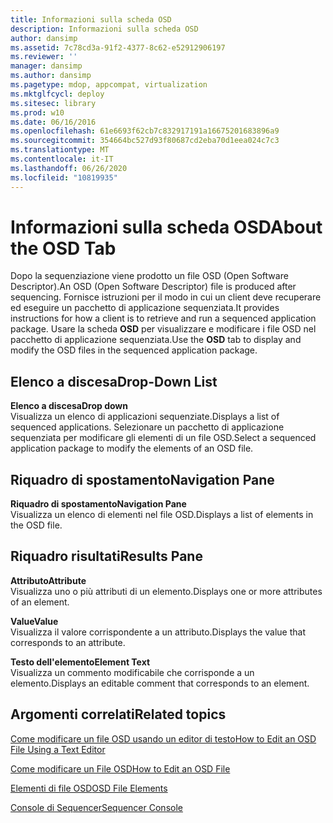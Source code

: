 ```yaml
---
title: Informazioni sulla scheda OSD
description: Informazioni sulla scheda OSD
author: dansimp
ms.assetid: 7c78cd3a-91f2-4377-8c62-e52912906197
ms.reviewer: ''
manager: dansimp
ms.author: dansimp
ms.pagetype: mdop, appcompat, virtualization
ms.mktglfcycl: deploy
ms.sitesec: library
ms.prod: w10
ms.date: 06/16/2016
ms.openlocfilehash: 61e6693f62cb7c832917191a16675201683896a9
ms.sourcegitcommit: 354664bc527d93f80687cd2eba70d1eea024c7c3
ms.translationtype: MT
ms.contentlocale: it-IT
ms.lasthandoff: 06/26/2020
ms.locfileid: "10819935"
---
```

# <span data-ttu-id="d6254-103">Informazioni sulla scheda OSD</span><span class="sxs-lookup"><span data-stu-id="d6254-103">About the OSD Tab</span></span>


<span data-ttu-id="d6254-104">Dopo la sequenziazione viene prodotto un file OSD (Open Software Descriptor).</span><span class="sxs-lookup"><span data-stu-id="d6254-104">An OSD (Open Software Descriptor) file is produced after sequencing.</span></span> <span data-ttu-id="d6254-105">Fornisce istruzioni per il modo in cui un client deve recuperare ed eseguire un pacchetto di applicazione sequenziata.</span><span class="sxs-lookup"><span data-stu-id="d6254-105">It provides instructions for how a client is to retrieve and run a sequenced application package.</span></span> <span data-ttu-id="d6254-106">Usare la scheda **OSD** per visualizzare e modificare i file OSD nel pacchetto di applicazione sequenziata.</span><span class="sxs-lookup"><span data-stu-id="d6254-106">Use the **OSD** tab to display and modify the OSD files in the sequenced application package.</span></span>

## <span data-ttu-id="d6254-107">Elenco a discesa</span><span class="sxs-lookup"><span data-stu-id="d6254-107">Drop-Down List</span></span>


<a href="" id="drop-down"></a>**<span data-ttu-id="d6254-108">Elenco a discesa</span><span class="sxs-lookup"><span data-stu-id="d6254-108">Drop down</span></span>**  
<span data-ttu-id="d6254-109">Visualizza un elenco di applicazioni sequenziate.</span><span class="sxs-lookup"><span data-stu-id="d6254-109">Displays a list of sequenced applications.</span></span> <span data-ttu-id="d6254-110">Selezionare un pacchetto di applicazione sequenziata per modificare gli elementi di un file OSD.</span><span class="sxs-lookup"><span data-stu-id="d6254-110">Select a sequenced application package to modify the elements of an OSD file.</span></span>

## <span data-ttu-id="d6254-111">Riquadro di spostamento</span><span class="sxs-lookup"><span data-stu-id="d6254-111">Navigation Pane</span></span>


<a href="" id="navigation-pane"></a>**<span data-ttu-id="d6254-112">Riquadro di spostamento</span><span class="sxs-lookup"><span data-stu-id="d6254-112">Navigation Pane</span></span>**  
<span data-ttu-id="d6254-113">Visualizza un elenco di elementi nel file OSD.</span><span class="sxs-lookup"><span data-stu-id="d6254-113">Displays a list of elements in the OSD file.</span></span>

## <span data-ttu-id="d6254-114">Riquadro risultati</span><span class="sxs-lookup"><span data-stu-id="d6254-114">Results Pane</span></span>


<a href="" id="attribute"></a>**<span data-ttu-id="d6254-115">Attributo</span><span class="sxs-lookup"><span data-stu-id="d6254-115">Attribute</span></span>**  
<span data-ttu-id="d6254-116">Visualizza uno o più attributi di un elemento.</span><span class="sxs-lookup"><span data-stu-id="d6254-116">Displays one or more attributes of an element.</span></span>

<a href="" id="value"></a>**<span data-ttu-id="d6254-117">Value</span><span class="sxs-lookup"><span data-stu-id="d6254-117">Value</span></span>**  
<span data-ttu-id="d6254-118">Visualizza il valore corrispondente a un attributo.</span><span class="sxs-lookup"><span data-stu-id="d6254-118">Displays the value that corresponds to an attribute.</span></span>

<a href="" id="element-text"></a>**<span data-ttu-id="d6254-119">Testo dell'elemento</span><span class="sxs-lookup"><span data-stu-id="d6254-119">Element Text</span></span>**  
<span data-ttu-id="d6254-120">Visualizza un commento modificabile che corrisponde a un elemento.</span><span class="sxs-lookup"><span data-stu-id="d6254-120">Displays an editable comment that corresponds to an element.</span></span>

## <span data-ttu-id="d6254-121">Argomenti correlati</span><span class="sxs-lookup"><span data-stu-id="d6254-121">Related topics</span></span>


[<span data-ttu-id="d6254-122">Come modificare un file OSD usando un editor di testo</span><span class="sxs-lookup"><span data-stu-id="d6254-122">How to Edit an OSD File Using a Text Editor</span></span>](how-to-edit-an-osd-file-using-a-text-editor.md)

[<span data-ttu-id="d6254-123">Come modificare un File OSD</span><span class="sxs-lookup"><span data-stu-id="d6254-123">How to Edit an OSD File</span></span>](how-to-edit-an-osd-file.md)

[<span data-ttu-id="d6254-124">Elementi di file OSD</span><span class="sxs-lookup"><span data-stu-id="d6254-124">OSD File Elements</span></span>](osd-file-elements.md)

[<span data-ttu-id="d6254-125">Console di Sequencer</span><span class="sxs-lookup"><span data-stu-id="d6254-125">Sequencer Console</span></span>](sequencer-console.md)

 

 





